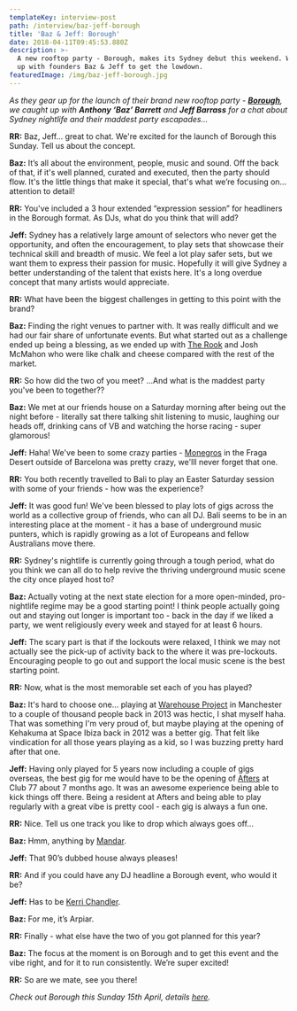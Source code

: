 ```yaml
---
templateKey: interview-post
path: /interview/baz-jeff-borough
title: 'Baz & Jeff: Borough'
date: 2018-04-11T09:45:53.880Z
description: >-
  A new rooftop party - Borough, makes its Sydney debut this weekend. We caught
  up with founders Baz & Jeff to get the lowdown.
featuredImage: /img/baz-jeff-borough.jpg
---
```

_As they gear up for the launch of their brand new rooftop party - **[Borough](https://www.facebook.com/boroughsydney/)**, we caught up with **Anthony ‘Baz’ Barrett** and **Jeff Barrass** for a chat about Sydney nightlife and their maddest party escapades..._

**RR:** Baz, Jeff... great to chat. We're excited for the launch of Borough this Sunday. Tell us about the concept.

**Baz:** It’s all about the environment, people, music and sound. Off the back of that, if it's well planned, curated and executed, then the party should flow. It's the little things that make it special, that's what we’re focusing on… attention to detail!

**RR:** You've included a 3 hour extended “expression session” for headliners in the Borough format. As DJs, what do you think that will add?

**Jeff:** Sydney has a relatively large amount of selectors who never get the opportunity, and often the encouragement, to play sets that showcase their technical skill and breadth of music. We feel a lot play safer sets, but we want them to express their passion for music. Hopefully it will give Sydney a better understanding of the talent that exists here. It's a long overdue concept that many artists would appreciate.

**RR:** What have been the biggest challenges in getting to this point with the brand?

**Baz:** Finding the right venues to partner with. It was really difficult and we had our fair share of unfortunate events. But what started out as a challenge ended up being a blessing, as we ended up with [The Rook](https://www.facebook.com/TheRookSydney/) and Josh McMahon who were like chalk and cheese compared with the rest of the market.

**RR:** So how did the two of you meet? …And what is the maddest party you've been to together??

**Baz:** We met at our friends house on a Saturday morning after being out the night before - literally sat there talking shit listening to music, laughing our heads off, drinking cans of VB and watching the horse racing - super glamorous!

**Jeff:** Haha! We've been to some crazy parties - [Monegros](https://www.facebook.com/MONEGROSDESERTFESTIVAL/) in the Fraga Desert outside of Barcelona was pretty crazy, we'lll never forget that one.

**RR:** You both recently travelled to Bali to play an Easter Saturday session with some of your friends - how was the experience?

**Jeff:** It was good fun! We've been blessed to play lots of gigs across the world as a collective group of friends, who can all DJ. Bali seems to be in an interesting place at the moment - it has a base of underground music punters, which is rapidly growing as a lot of Europeans and fellow Australians move there.

**RR:** Sydney's nightlife is currently going through a tough period, what do you think we can all do to help revive the thriving underground music scene the city once played host to?

**Baz:** Actually voting at the next state election for a more open-minded, pro-nightlife regime may be a good starting point! I think people actually going out and staying out longer is important too - back in the day if we liked a party, we went religiously every week and stayed for at least 6 hours.

**Jeff:** The scary part is that if the lockouts were relaxed, I think we may not actually see the pick-up of activity back to the where it was pre-lockouts. Encouraging people to go out and support the local music scene is the best starting point.

**RR:** Now, what is the most memorable set each of you has played?

**Baz:** It's hard to choose one... playing at [Warehouse Project](https://www.facebook.com/thewarehouseproject/) in Manchester to a couple of thousand people back in 2013 was hectic, I shat myself haha. That was something I'm very proud of, but maybe playing at the opening of Kehakuma at Space Ibiza back in 2012 was a better gig. That felt like vindication for all those years playing as a kid, so I was buzzing pretty hard after that one.

**Jeff:** Having only played for 5 years now including a couple of gigs overseas, the best gig for me would have to be the opening of [Afters](https://www.facebook.com/afterssydney/) at Club 77 about 7 months ago. It was an awesome experience being able to kick things off there. Being a resident at Afters and being able to play regularly with a great vibe is pretty cool - each gig is always a fun one.

**RR:** Nice. Tell us one track you like to drop which always goes off...

**Baz:** Hmm, anything by [Mandar](https://www.facebook.com/mandarmusic/).

**Jeff:** That 90’s dubbed house always pleases!

**RR:** And if you could have any DJ headline a Borough event, who would it be?

**Jeff:** Has to be [Kerri Chandler](https://www.facebook.com/KerriChandlerOfficial/).

**Baz:** For me, it’s Arpiar.

**RR:** Finally - what else have the two of you got planned for this year?

**Baz:** The focus at the moment is on Borough and to get this event and the vibe right, and for it to run consistently. We’re super excited!

**RR:** So are we mate, see you there!

_Check out Borough this Sunday 15th April, details [here](https://www.ravereviewz.net/Event/BOROUGH---Launch-Party-Sydney/49)._
